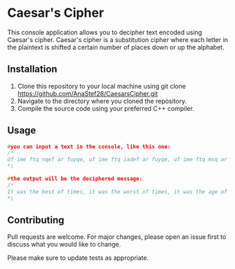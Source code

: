 # Caesar's Cipher

This console application allows you to decipher text encoded using Caesar's cipher. Caesar's cipher is a substitution cipher where each letter in the plaintext is shifted a certain number of places down or up the alphabet.

## Installation
1. Clone this repository to your local machine using git clone https://github.com/AnaStef28/CaesarsCipher.git
2. Navigate to the directory where you cloned the repository.
3. Compile the source code using your preferred C++ compiler.

## Usage

```c++
#you can input a text in the console, like this one:
/*
Uf ime ftq nqef ar fuyqe, uf ime ftq iadef ar fuyqe, uf ime ftq msq ar iuepay, uf ime ftq msq ar raaxuetzqee, uf ime ftq qbaot ar nqxuqr,uf ime ftq qbaot ar uzodqpgxufk, uf ime ftq eqmeaz ar xustf, uf ime ftq eqmeaz ar pmdwzqee, uf ime ftq ebduzs ar tabq, uf ime ftq iuzfqd ar pqebmud.
*\
```

```c++
#the output will be the deciphered message:
/*
It was the best of times, it was the worst of times, it was the age of wisdom, it was the age of foolishness, it was the epoch of belief,it was the epoch of incredulity, it was the season of light, it was the season of darkness, it was the spring of hope, it was the winter of despair.
*\
```

## Contributing

Pull requests are welcome. For major changes, please open an issue first
to discuss what you would like to change.

Please make sure to update tests as appropriate.

